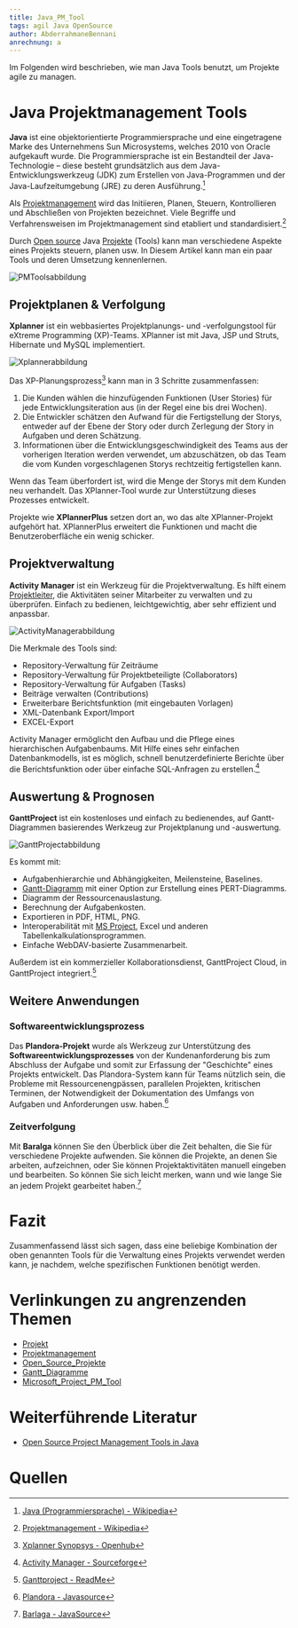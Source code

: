 ```yaml
---
title: Java_PM_Tool
tags: agil Java OpenSource
author: AbderrahmaneBennani
anrechnung: a
---
```


Im Folgenden wird beschrieben, wie man Java Tools benutzt, um Projekte agile zu managen.
# Java Projektmanagement Tools

**Java** ist eine objektorientierte Programmiersprache und eine eingetragene Marke des Unternehmens
Sun Microsystems, welches 2010 von
Oracle aufgekauft wurde. Die Programmiersprache ist ein Bestandteil der 
Java-Technologie – diese besteht grundsätzlich aus dem Java-Entwicklungswerkzeug
(JDK) zum Erstellen von Java-Programmen und der
Java-Laufzeitumgebung (JRE) zu deren Ausführung.[^1]

Als [Projektmanagement](Projektmanagement.md) wird das Initiieren, Planen, Steuern, Kontrollieren und Abschließen von Projekten bezeichnet.
Viele Begriffe und Verfahrensweisen im Projektmanagement sind etabliert und standardisiert.[^2]

Durch [Open source](Open_Source_Projekte.md) Java [Projekte](Projekt.md) (Tools) kann man verschiedene Aspekte eines Projekts steuern, planen usw. In Diesem Artikel kann man ein paar Tools und deren Umsetzung kennenlernen.

![PMToolsabbildung](Java_PM_Tool/PMTools.png)

## Projektplanen & Verfolgung

**Xplanner**  ist ein webbasiertes Projektplanungs- und -verfolgungstool für eXtreme Programming (XP)-Teams. XPlanner ist mit Java, JSP und Struts, Hibernate und MySQL implementiert.

![Xplannerabbildung](Java_PM_Tool/Xplanner.jpg)

Das XP-Planungsprozess[^3] kann man in 3 Schritte zusammenfassen:

1.	Die Kunden wählen die hinzufügenden Funktionen (User Stories) für jede Entwicklungsiteration aus (in der Regel eine bis drei Wochen).
2.	Die Entwickler schätzen den Aufwand für die Fertigstellung der Storys, entweder auf der Ebene der Story oder durch Zerlegung der Story in Aufgaben und deren Schätzung.
3.	Informationen über die Entwicklungsgeschwindigkeit des Teams aus der vorherigen Iteration werden verwendet, um abzuschätzen, ob das Team die vom Kunden vorgeschlagenen Storys rechtzeitig fertigstellen kann.

Wenn das Team überfordert ist, wird die Menge der Storys mit dem Kunden neu verhandelt. Das XPlanner-Tool wurde zur Unterstützung dieses Prozesses entwickelt.

Projekte wie **XPlannerPlus** setzen dort an, wo das alte XPlanner-Projekt aufgehört hat. XPlannerPlus erweitert die Funktionen und macht die Benutzeroberfläche ein wenig schicker.

## Projektverwaltung

**Activity Manager** ist ein Werkzeug für die Projektverwaltung. Es hilft einem [Projektleiter](Projektleiter.md), die Aktivitäten seiner Mitarbeiter zu verwalten und zu überprüfen. Einfach zu bedienen, leichtgewichtig, aber sehr effizient und anpassbar.

![ActivityManagerabbildung](Java_PM_Tool/ActivityManager.png)

Die Merkmale des Tools sind:

* Repository-Verwaltung für Zeiträume
* Repository-Verwaltung für Projektbeteiligte (Collaborators)
* Repository-Verwaltung für Aufgaben (Tasks)
* Beiträge verwalten (Contributions)
* Erweiterbare Berichtsfunktion (mit eingebauten Vorlagen)
* XML-Datenbank Export/Import
* EXCEL-Export

Activity Manager ermöglicht den Aufbau und die Pflege eines hierarchischen Aufgabenbaums. Mit Hilfe eines sehr einfachen Datenbankmodells, ist es möglich, schnell benutzerdefinierte Berichte über die Berichtsfunktion oder über einfache SQL-Anfragen zu erstellen.[^4]
## Auswertung & Prognosen
**GanttProject** ist ein kostenloses und einfach zu bedienendes, auf Gantt-Diagrammen basierendes Werkzeug zur Projektplanung und -auswertung.

![GanttProjectabbildung](Java_PM_Tool/GanttProject.jpg)

Es kommt mit:

* Aufgabenhierarchie und Abhängigkeiten, Meilensteine, Baselines.
* [Gantt-Diagramm](Gantt_Diagramme.md) mit einer Option zur Erstellung eines PERT-Diagramms.
* Diagramm der Ressourcenauslastung.
* Berechnung der Aufgabenkosten.
* Exportieren in PDF, HTML, PNG.
* Interoperabilität mit [MS Project](Microsoft_Project_PM_Tool.md), Excel und anderen Tabellenkalkulationsprogrammen.
* Einfache WebDAV-basierte Zusammenarbeit.

Außerdem ist ein kommerzieller Kollaborationsdienst, GanttProject Cloud, in GanttProject integriert.[^5]

## Weitere Anwendungen
### Softwareentwicklungsprozess
Das **Plandora-Projekt** wurde als Werkzeug zur Unterstützung des **Softwareentwicklungsprozesses** von der Kundenanforderung bis zum Abschluss der Aufgabe und somit zur Erfassung der "Geschichte" eines Projekts entwickelt. Das Plandora-System kann für Teams nützlich sein, die Probleme mit Ressourcenengpässen, parallelen Projekten, kritischen Terminen, der Notwendigkeit der Dokumentation des Umfangs von Aufgaben und Anforderungen usw. haben.[^6]
### Zeitverfolgung
Mit **Baralga** können Sie den Überblick über die Zeit behalten, die Sie für verschiedene Projekte aufwenden. Sie können die Projekte, an denen Sie arbeiten, aufzeichnen, oder Sie können Projektaktivitäten manuell eingeben und bearbeiten. So können Sie sich leicht merken, wann und wie lange Sie an jedem Projekt gearbeitet haben.[^7]

# Fazit
Zusammenfassend lässt sich sagen, dass eine beliebige Kombination der oben genannten Tools für die Verwaltung eines Projekts verwendet werden kann, je nachdem, welche spezifischen Funktionen benötigt werden.

# Verlinkungen zu angrenzenden Themen
* [Projekt](Projekt.md)
* [Projektmanagement](Projektmanagement.md)
* [Open_Source_Projekte](Open_Source_Projekte.md)
* [Gantt_Diagramme](Gantt_Diagramme.md)
* [Microsoft_Project_PM_Tool](Microsoft_Project_PM_Tool.md)

# Weiterführende Literatur

* [Open Source Project Management Tools in Java](https://java-source.net/open-source/project-management)

# Quellen

[^1]: [Java (Programmiersprache) - Wikipedia](https://de.wikipedia.org/wiki/Java_(Programmiersprache))
[^2]: [Projektmanagement - Wikipedia](https://de.wikipedia.org/wiki/Projektmanagement)
[^3]: [Xplanner Synopsys - Openhub](https://www.openhub.net/p/xplanner)
[^4]: [Activity Manager - Sourceforge](http://activitymanager.sourceforge.net/overview.html)
[^5]: [Ganttproject - ReadMe](https://github.com/bardsoftware/ganttproject/blob/5fdedc22d8a6dbed68820d433e1cc51b0e77b2f4/README)
[^6]: [Plandora - Javasource](https://java-source.net/open-source/project-management/plandora)
[^7]: [Barlaga - JavaSource](https://java-source.net/open-source/project-management/baralga)
